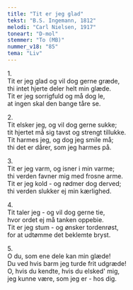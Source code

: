 ```yaml
---
title: "Tit er jeg glad"
tekst: "B.S. Ingemann, 1812"
melodi: "Carl Nielsen, 1917"
toneart: "D-mol"
stemmer: "To (MB)"
nummer_v18: "85"
tema: "Liv"
---
```


1\.\
Tit er jeg glad og vil dog gerne græde,\
thi intet hjerte deler helt min glæde.\
Tit er jeg sorrigfuld og må dog le,\
at ingen skal den bange tåre se.

2\.\
Tit elsker jeg, og vil dog gerne sukke;\
tit hjertet må sig tavst og strengt tillukke.\
Tit harmes jeg, og dog jeg smile må;\
thi det er dårer, som jeg harmes på.

3\.\
Tit er jeg varm, og isner i min varme;\
thi verden favner mig med frosne arme.\
Tit er jeg kold - og rødmer dog derved;\
thi verden slukker ej min kærlighed.

4\.\
Tit taler jeg - og vil dog gerne tie,\
hvor ordet ej må tanken oppebie.\
Tit er jeg stum - og ønsker tordenrøst,\
for at udtømme det beklemte bryst.

5\.\
O du, som ene dele kan min glæde!\
Du ved hvis barm jeg turde frit udgræde!\
O, hvis du kendte, hvis du elsked' mig,\
jeg kunne være, som jeg er - hos dig.